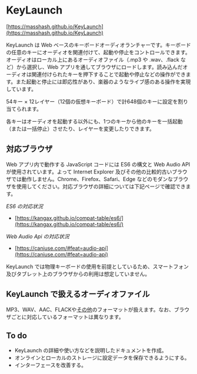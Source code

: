 # KeyLaunch #
[https://masshash.github.io/KeyLaunch](https://masshash.github.io/KeyLaunch)

KeyLaunch は Web ベースのキーボードオーディオランチャーです。キーボードの任意のキーにオーディオを関連付けて、起動や停止をコントロールできます。オーディオはローカル上にあるオーディオファイル（.mp3 や .wav、.flack など）から選択し、Web アプリを通してブラウザにロードします。読み込んだオーディオは関連付けられたキーを押下することで起動や停止などの操作ができます。また起動と停止には即応性があり、楽器のようなライブ感のある操作を実現しています。

54キー × 12レイヤー（12個の仮想キーボード）で計648個のキーに設定を割り当てられます。

各キーはオーディオを起動する以外にも、1つのキーから他のキーを一括起動（または一括停止）させたり、レイヤーを変更したりできます。

## 対応ブラウザ ##
Web アプリ内で動作する JavaScript コードには ES6 の構文と Web Audio API が使用されています。よって Internet Explorer 及びその他の比較的古いブラウザでは動作しません。Chrome、Firefox、Safari、Edge などのモダンなブラウザを使用してください。対応ブラウザの詳細については下記ページで確認できます。

*ES6 の対応状況*  
- [https://kangax.github.io/compat-table/es6/](https://kangax.github.io/compat-table/es6/)

*Web Audio Api の対応状況*
- [https://caniuse.com/#feat=audio-api](https://caniuse.com/#feat=audio-api)

KeyLaunch では物理キーボードの使用を前提としているため、スマートフォン及びタブレット上のブラウザからの利用は想定していません。

## KeyLaunch で扱えるオーディオファイル ##
MP3、WAV、AAC、FLACKや[その他](https://developer.mozilla.org/en-US/docs/Web/HTML/Supported_media_formats)のフォーマットが扱えます。なお、ブラウザごとに対応しているフォーマットは異なります。

## To do ##
- KeyLaunch の詳細や使い方などを説明したドキュメントを作成。
- オンラインとローカルのストレージに設定データを保存できるようにする。
- インターフェースを改善する。
